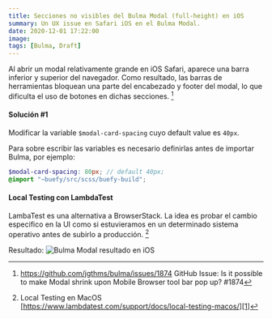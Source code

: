 ```yaml
---
title: Secciones no visibles del Bulma Modal (full-height) en iOS
summary: Un UX issue en Safari iOS en el Bulma Modal.
date: 2020-12-01 17:22:00
image:
tags: [Bulma, Draft]
---
```


Al abrir un modal relativamente grande en iOS Safari, aparece una barra inferior y superior del navegador. Como resultado, las barras de herramientas bloquean una parte del encabezado y footer del modal, lo que dificulta el uso de botones en dichas secciones. [^1]

#### Solución #1

Modificar la variable `$modal-card-spacing`  cuyo default value es `40px`.

Para sobre escribir las variables es necesario definirlas antes de importar Bulma, por ejemplo:

```scss
$modal-card-spacing: 80px; // default 40px;
@import "~buefy/src/scss/buefy-build";
```

#### Local Testing con LambdaTest

LambaTest es una alternativa a BrowserStack. La idea es probar el cambio especifico en la UI como si estuvieramos en un determinado sistema operativo antes de subirlo a producción. [^2]

Resultado: 
![Bulma Modal resultado en iOS][image-1]

[^1]:	https://github.com/jgthms/bulma/issues/1874
	GitHub Issue: Is it possible to make Modal shrink upon Mobile Browser tool bar pop up? #1874

[^2]:	Local Testing en MacOS [https://www.lambdatest.com/support/docs/local-testing-macos/][1]

[1]:	https://www.lambdatest.com/support/docs/local-testing-macos/

[image-1]:	/blog/post/1606934440.png